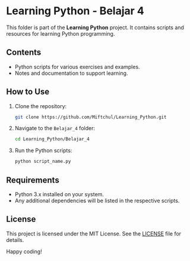 # Learning Python - Belajar 4

This folder is part of the **Learning Python** project. It contains scripts and resources for learning Python programming.

## Contents

- Python scripts for various exercises and examples.
- Notes and documentation to support learning.

## How to Use

1. Clone the repository:
    ```bash
    git clone https://github.com/Miftchul/Learning_Python.git
    ```
2. Navigate to the `Belajar_4` folder:
    ```bash
    cd Learning_Python/Belajar_4
    ```
3. Run the Python scripts:
    ```bash
    python script_name.py
    ```

## Requirements

- Python 3.x installed on your system.
- Any additional dependencies will be listed in the respective scripts.

## License

This project is licensed under the MIT License. See the [LICENSE](../LICENSE) file for details.

Happy coding!